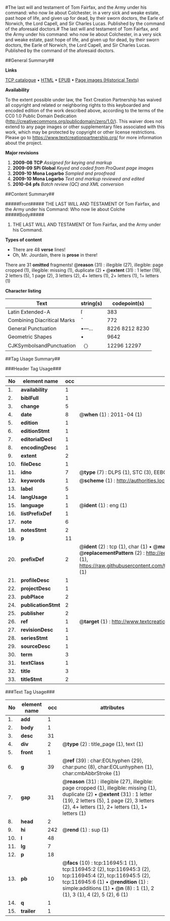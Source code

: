 #The last will and testament of Tom Fairfax, and the Army under his command: who now lie about Colchester, in a very sick and weake estate, past hope of life, and given up for dead, by their sworn doctors, the Earle of Norwich, the Lord Capell, and Sir Charles Lucas. Published by the command of the aforesaid doctors.#
The last will and testament of Tom Fairfax, and the Army under his command: who now lie about Colchester, in a very sick and weake estate, past hope of life, and given up for dead, by their sworn doctors, the Earle of Norwich, the Lord Capell, and Sir Charles Lucas. Published by the command of the aforesaid doctors.

##General Summary##

**Links**

[TCP catalogue](http://www.ota.ox.ac.uk/tcp/)  • 
[HTML](http://tei.it.ox.ac.uk/tcp/Texts-HTML/free/A88/A88757.html)  • 
[EPUB](http://tei.it.ox.ac.uk/tcp/Texts-EPUB/free/A88/A88757.epub) • 
[Page images (Historical Texts)](https://historicaltexts.jisc.ac.uk/eebo-99864713e)

**Availability**

To the extent possible under law, the Text Creation Partnership has waived all copyright and related or neighboring rights to this keyboarded and encoded edition of the work described above, according to the terms of the CC0 1.0 Public Domain Dedication (http://creativecommons.org/publicdomain/zero/1.0/). This waiver does not extend to any page images or other supplementary files associated with this work, which may be protected by copyright or other license restrictions. Please go to https://www.textcreationpartnership.org/ for more information about the project.

**Major revisions**

1. __2009-08__ __TCP__ *Assigned for keying and markup*
1. __2009-09__ __SPi Global__ *Keyed and coded from ProQuest page images*
1. __2009-10__ __Mona Logarbo__ *Sampled and proofread*
1. __2009-10__ __Mona Logarbo__ *Text and markup reviewed and edited*
1. __2010-04__ __pfs__ *Batch review (QC) and XML conversion*

##Content Summary##

#####Front#####
THE LAST WILL AND TESTAMENT Of Tom Fairfax, and the Army under his Command: Who now lie about Colche
#####Body#####

1. THE LAST WILL AND TESTAMENT Of Tom Fairfax, and the Army under his Command.

**Types of content**

  * There are 48 **verse** lines!
  * Oh, Mr. Jourdain, there is **prose** in there!

There are 31 **omitted** fragments! 
 @__reason__ (31) : illegible (27), illegible: page cropped (1), illegible: missing (1), duplicate (2)  •  @__extent__ (31) : 1 letter (19), 2 letters (5), 1 page (2), 3 letters (2), 4+ letters (1), 2+ letters (1), 1+ letters (1)

**Character listing**


|Text|string(s)|codepoint(s)|
|---|---|---|
|Latin Extended-A|ſ|383|
|Combining             Diacritical Marks|̄|772|
|General Punctuation|•—…|8226 8212 8230|
|Geometric Shapes|▪|9642|
|CJKSymbolsandPunctuation|〈〉|12296 12297|

##Tag Usage Summary##

###Header Tag Usage###

|No|element name|occ|attributes|
|---|---|---|---|
|1.|__availability__|1||
|2.|__biblFull__|1||
|3.|__change__|5||
|4.|__date__|8| @__when__ (1) : 2011-04 (1)|
|5.|__edition__|1||
|6.|__editionStmt__|1||
|7.|__editorialDecl__|1||
|8.|__encodingDesc__|1||
|9.|__extent__|2||
|10.|__fileDesc__|1||
|11.|__idno__|7| @__type__ (7) : DLPS (1), STC (3), EEBO-CITATION (1), PROQUEST (1), VID (1)|
|12.|__keywords__|1| @__scheme__ (1) : http://authorities.loc.gov/ (1)|
|13.|__label__|5||
|14.|__langUsage__|1||
|15.|__language__|1| @__ident__ (1) : eng (1)|
|16.|__listPrefixDef__|1||
|17.|__note__|6||
|18.|__notesStmt__|2||
|19.|__p__|11||
|20.|__prefixDef__|2| @__ident__ (2) : tcp (1), char (1)  •  @__matchPattern__ (2) : ([0-9\-]+):([0-9IVX]+) (1), (.+) (1)  •  @__replacementPattern__ (2) : http://eebo.chadwyck.com/downloadtiff?vid=$1&page=$2 (1), https://raw.githubusercontent.com/textcreationpartnership/Texts/master/tcpchars.xml#$1 (1)|
|21.|__profileDesc__|1||
|22.|__projectDesc__|1||
|23.|__pubPlace__|2||
|24.|__publicationStmt__|2||
|25.|__publisher__|2||
|26.|__ref__|1| @__target__ (1) : http://www.textcreationpartnership.org/docs/. (1)|
|27.|__revisionDesc__|1||
|28.|__seriesStmt__|1||
|29.|__sourceDesc__|1||
|30.|__term__|3||
|31.|__textClass__|1||
|32.|__title__|3||
|33.|__titleStmt__|2||


###Text Tag Usage###

|No|element name|occ|attributes|
|---|---|---|---|
|1.|__add__|1||
|2.|__body__|1||
|3.|__desc__|31||
|4.|__div__|2| @__type__ (2) : title_page (1), text (1)|
|5.|__front__|1||
|6.|__g__|39| @__ref__ (39) : char:EOLhyphen (29), char:punc (8), char:EOLunhyphen (1), char:cmbAbbrStroke (1)|
|7.|__gap__|31| @__reason__ (31) : illegible (27), illegible: page cropped (1), illegible: missing (1), duplicate (2)  •  @__extent__ (31) : 1 letter (19), 2 letters (5), 1 page (2), 3 letters (2), 4+ letters (1), 2+ letters (1), 1+ letters (1)|
|8.|__head__|2||
|9.|__hi__|242| @__rend__ (1) : sup (1)|
|10.|__l__|48||
|11.|__lg__|7||
|12.|__p__|18||
|13.|__pb__|10| @__facs__ (10) : tcp:116945:1 (1), tcp:116945:2 (2), tcp:116945:3 (2), tcp:116945:4 (2), tcp:116945:5 (2), tcp:116945:6 (1)  •  @__rendition__ (1) : simple:additions (1)  •  @__n__ (8) : 1 (1), 2 (1), 3 (1), 4 (2), 5 (2), 6 (1)|
|14.|__q__|1||
|15.|__trailer__|1||
